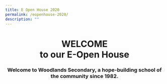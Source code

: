 ```yaml
---
title: E Open House 2020
permalink: /eopenhouse-2020/
description: ""
---
```

<center><h1>WELCOME<BR>to our E-Open House</h1></center>

<center><h3>Welcome to Woodlands Secondary,  
	a hope-building school of the community since 1982.</h3></center>